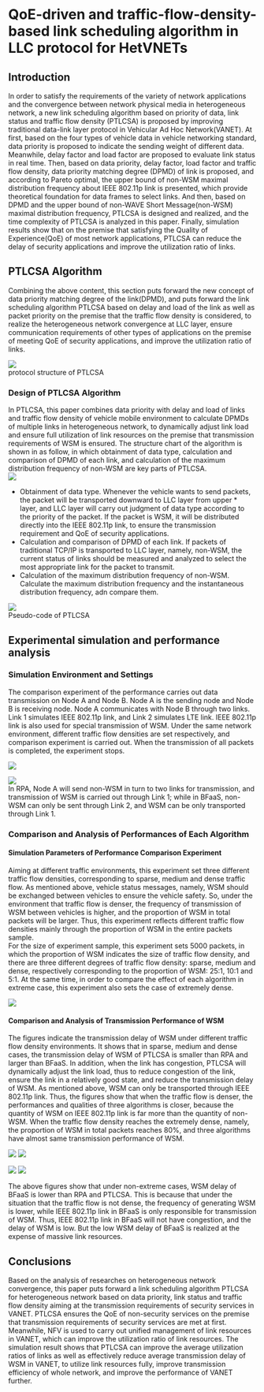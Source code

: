 # QoE-driven and traffic-flow-density-based link scheduling algorithm in LLC protocol for HetVNETs
## Introduction
In order to satisfy the requirements of the variety of network applications and the convergence between network physical media in heterogeneous network, a new link scheduling algorithm based on priority of data, link status and traffic flow density (PTLCSA) is proposed by improving traditional data-link layer protocol in Vehicular Ad Hoc Network(VANET). At first, based on the four types of vehicle data in vehicle networking standard, data priority is proposed to indicate the sending weight of different data. Meanwhile, delay factor and load factor are proposed to evaluate link status in real time. Then, based on data priority, delay factor, load factor and traffic flow density, data priority matching degree (DPMD) of link is proposed, and according to Pareto optimal, the upper bound of non-WSM maximal distribution frequency about IEEE 802.11p link is presented, which provide theoretical foundation for data frames to select links. And then, based on DPMD and the upper bound of non-WAVE Short Message(non-WSM) maximal distribution frequency, PTLCSA is designed and realized, and the time complexity of PTLCSA is analyzed in this paper. Finally, simulation results show that on the premise that satisfying the Quality of Experience(QoE) of most network applications, PTLCSA can reduce the delay of security applications and improve the utilization ratio of links.
## PTLCSA Algorithm
Combining the above content, this section puts forward the new concept of data priority matching degree of the link(DPMD), and puts forward the link scheduling algorithm PTLCSA based on delay and load of the link as well as packet priority on the premise that the traffic flow density is considered, to realize the heterogeneous network convergence at LLC layer, ensure communication requirements of other types of applications on the premise of meeting QoE of security applications, and improve the utilization ratio of links.<br>

![](https://github.com/IoTLabDLUT/MPLLC/raw/master/image/protocol.png)<br>
protocol structure of PTLCSA<br>
### Design of PTLCSA Algorithm
In PTLCSA, this paper combines data priority with delay and load of links and traffic flow density of vehicle mobile environment to calculate DPMDs of multiple links in heterogeneous network, to dynamically adjust link load and ensure full utilization of link resources on the premise that transmission requirements of WSM is ensured. The structure chart of the algorithm is shown in as follow, in which obtainment of data type, calculation and comparison of DPMD of each link, and calculation of the maximum distribution frequency of non-WSM are key parts of PTLCSA.<br>
![](https://github.com/IoTLabDLUT/MPLLC/raw/master/image/ptlcsa.png)<br>
* Obtainment of data type. Whenever the vehicle wants to send packets, the packet will be transported downward to LLC layer from upper * layer, and LLC layer will carry out judgment of data type according to the priority of the packet. If the packet is WSM, it will be distributed directly into the IEEE 802.11p link, to ensure the transmission requirement and QoE of security applications.
* Calculation and comparison of DPMD of each link. If packets of traditional TCP/IP is transported to LLC layer, namely, non-WSM, the current status of links should be measured and analyzed to select the most appropriate link for the packet to transmit.
* Calculation of the maximum distribution frequency of non-WSM. Calculate the maximum distribution frequency and the instantaneous distribution frequency, adn compare them.<br>

![](https://github.com/IoTLabDLUT/MPLLC/raw/master/image/pseudocode.png)<br>
Pseudo-code of PTLCSA<br>
## Experimental simulation and performance analysis
### Simulation Environment and Settings
The comparison experiment of the performance carries out data transmission on Node A and Node B. Node A is the sending node and Node B is receiving node. Node A communicates with Node B through two links. Link 1 simulates IEEE 802.11p link, and Link 2 simulates LTE link. IEEE 802.11p link is also used for special transmission of WSM. Under the same network environment, different traffic flow densities are set respectively, and comparison experiment is carried out. When the transmission of all packets is completed, the experiment stops.<br>

![](https://github.com/IoTLabDLUT/MPLLC/raw/master/image/model.png)<br>

![](https://github.com/IoTLabDLUT/MPLLC/raw/master/image/linkparameters.png)<br>
In RPA, Node A will send non-WSM in turn to two links for transmission, and transmission of WSM is carried out through Link 1; while in BFaaS, non-WSM can only be sent through Link 2, and WSM can be only transported through Link 1. 
### Comparison and Analysis of Performances of Each Algorithm
#### Simulation Parameters of Performance Comparison Experiment
Aiming at different traffic environments, this experiment set three different traffic flow densities, corresponding to sparse, medium and dense traffic flow. As mentioned above, vehicle status messages, namely, WSM should be exchanged between vehicles to ensure the vehicle safety. So, under the environment that traffic flow is denser, the frequency of transmission of WSM between vehicles is higher, and the proportion of WSM in total packets will be larger. Thus, this experiment reflects different traffic flow densities mainly through the proportion of WSM in the entire packets sample. <br>
For the size of experiment sample, this experiment sets 5000 packets, in which the proportion of WSM indicates the size of traffic flow density, and there are three different degrees of traffic flow density: sparse, medium and dense, respectively corresponding to the proportion of WSM: 25:1, 10:1 and 5:1. At the same time, in order to compare the effect of each algorithm in extreme case, this experiment also sets the case of extremely dense.<br>

![](https://github.com/IoTLabDLUT/MPLLC/raw/master/image/flowdensity.png)<br>

#### Comparison and Analysis of  Transmission Performance of WSM
The figures indicate the transmission delay of WSM under different traffic flow density environments. It shows that in sparse, medium and dense cases, the transmission delay of WSM of PTLCSA  is smaller than RPA and larger than BFaaS. In addition, when the link has congestion, PTLCSA will dynamically adjust the link load, thus to reduce congestion of the link, ensure the link in a relatively good state, and reduce the transmission delay of WSM. As mentioned above, WSM can only be transported through IEEE 802.11p link. Thus, the figures show that when the traffic flow is denser, the performances and qualities of three algorithms is closer, because the quantity of WSM on IEEE 802.11p link is far more than the quantity of non-WSM. When the traffic flow density reaches the extremely dense, namely,  the proportion of WSM in total packets reaches 80%, and three algorithms have almost same transmission performance of WSM. <br>

![](https://github.com/IoTLabDLUT/MPLLC/raw/master/image/linechart/200WSM.jpg)  ![](https://github.com/IoTLabDLUT/MPLLC/raw/master/image/linechart/500WSM.jpg)<br>

![](https://github.com/IoTLabDLUT/MPLLC/raw/master/image/linechart/1000WSM.jpg)  ![](https://github.com/IoTLabDLUT/MPLLC/raw/master/image/linechart/4000WSM.jpg)<br>

The above figures show that under non-extreme cases, WSM delay of BFaaS is lower than RPA and PTLCSA. This is because that under the situation that the traffic flow is not dense, the frequency of generating WSM is lower, while IEEE 802.11p link in BFaaS is only responsible for transmission of WSM. Thus, IEEE 802.11p link in BFaaS will not have congestion, and the delay of WSM is low. But the low WSM delay of BFaaS is realized at the expense of massive link resources.
## Conclusions
Based on the analysis of researches on heterogeneous network convergence, this paper puts forward a link scheduling algorithm PTLCSA for heterogeneous network based on data priority, link status and traffic flow density aiming at the transmission requirements of security services in VANET. PTLCSA ensures the QoE of non-security services on the premise that transmission requirements of security services are  met at first. Meanwhile, NFV is used to carry out unified management of link resources in VANET, which can improve the utilization ratio of link resources. The simulation result shows that PTLCSA can improve the average utilization ratios of links as well as effectively reduce average transmission delay of WSM in VANET, to utilize link resources fully, improve transmission efficiency of whole network, and  improve the performance of VANET further.
